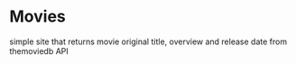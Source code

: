 # Movies
simple site that returns movie original title, overview and release date from themoviedb API
